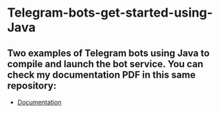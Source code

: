 # Telegram-bots-get-started-using-Java
## Two examples of Telegram bots using Java to compile and launch the bot service. You can check my documentation PDF in this same repository:
* [Documentation](https://github.com/SalvaRebollo/Telegram-bots-get-started-using-Java)